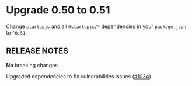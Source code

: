 # Upgrade 0.50 to 0.51

Change `startupjs` and all `@startupjs/*` dependencies in your `package.json` to `^0.51`.

## RELEASE NOTES

**No** breaking changes

Upgraded dependencies to fix vulnerabilities issues ([#1034](https://github.com/startupjs/startupjs/pull/1034))
